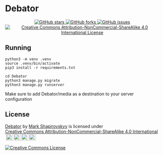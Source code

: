 # Debator
<div align="center">
  <a href="https://github.com/ExoOnix/Debator">
    <img src="https://img.shields.io/github/stars/ExoOnix/Debator?style=for-the-badge" alt="GitHub stars" />
  </a>
  <a href="https://github.com/ExoOnix/Debator/fork">
    <img src="https://img.shields.io/github/forks/ExoOnix/Debator?style=for-the-badge" alt="GitHub forks" />
  </a>
  <a href="https://github.com/ExoOnix/Debator/issues">
    <img src="https://img.shields.io/github/issues/ExoOnix/Debator?style=for-the-badge" alt="GitHub issues" />
  </a>
<a href="https://creativecommons.org/licenses/by-nc-sa/4.0/">
  <img src="https://img.shields.io/badge/License-CC%20BY--NC--SA%204.0-lightgrey.svg?style=for-the-badge" alt="Creative Commons Attribution-NonCommercial-ShareAlike 4.0 International License" />
</a>
</div>

## Running

```
python3 -m venv .venv
source .venv/bin/activate
pip3 install -r requirements.txt

cd Debator
python3 manage.py migrate
python3 manage.py runserver
```

Make sure to add Debator/media as a destination to your server configuration


## License
<p xmlns:cc="http://creativecommons.org/ns#" xmlns:dct="http://purl.org/dc/terms/"><a property="dct:title" rel="cc:attributionURL" href="https://github.com/ExoOnix/Debator">Debator</a> by <a rel="cc:attributionURL dct:creator" property="cc:attributionName" href="https://github.com/ExoOnix">Mark Shapirovskyy</a> is licensed under <a href="https://creativecommons.org/licenses/by-nc-sa/4.0/?ref=chooser-v1" target="_blank" rel="license noopener noreferrer" style="display:inline-block;">Creative Commons Attribution-NonCommercial-ShareAlike 4.0 International<img style="height:22px!important;margin-left:3px;vertical-align:text-bottom;" src="https://mirrors.creativecommons.org/presskit/icons/cc.svg?ref=chooser-v1" alt=""><img style="height:22px!important;margin-left:3px;vertical-align:text-bottom;" src="https://mirrors.creativecommons.org/presskit/icons/by.svg?ref=chooser-v1" alt=""><img style="height:22px!important;margin-left:3px;vertical-align:text-bottom;" src="https://mirrors.creativecommons.org/presskit/icons/nc.svg?ref=chooser-v1" alt=""><img style="height:22px!important;margin-left:3px;vertical-align:text-bottom;" src="https://mirrors.creativecommons.org/presskit/icons/sa.svg?ref=chooser-v1" alt=""></a></p>

[![Creative Commons License](https://i.creativecommons.org/l/by-nc-sa/4.0/88x31.png)](http://creativecommons.org/licenses/by-nc-sa/4.0/)

